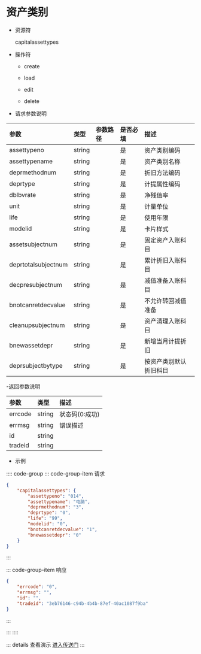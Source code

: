 # 资产类别

- 资源符

  capitalassettypes
  
- 操作符

  - create <Badge type="tip" text="v1" vertical="top" />

  - load <Badge type="tip" text="v2" vertical="top" />

  - edit <Badge type="tip" text="v2" vertical="top" />

  - delete <Badge type="tip" text="v2" vertical="top" />

- 请求参数说明

|参数|类型|参数路径|是否必填|描述|
|:-|:-|:-|:-|:-|
|assettypeno|string||是|资产类别编码|
|assettypename|string||是|资产类别名称|
|deprmethodnum|string||是|折旧方法编码|
|deprtype|string||是|计提属性编码|
|dblbvrate|string||是|净残值率|
|unit|string||是|计量单位|
|life|string||是|使用年限|
|modelid|string||是|卡片样式|
|assetsubjectnum|string||是|固定资产入账科目|
|deprtotalsubjectnum|string||是|累计折旧入账科目|
|decpresubjectnum|string||是|减值准备入账科目|
|bnotcanretdecvalue|string||是|不允许转回减值准备|
|cleanupsubjectnum|string||是|资产清理入账科目|
|bnewassetdepr|string||是|新增当月计提折旧|
|deprsubjectbytype|string||是|按资产类别默认折旧科目|

-返回参数说明

|参数|类型|描述|
|:-|:-|:-|
|errcode|string|状态码(0:成功)|
|errmsg|string|错误描述|
|id|string||
|tradeid|string||

- 示例

:::: code-group
::: code-group-item 请求

```json
{
    "capitalassettypes": {
        "assettypeno": "014",
        "assettypename": "电脑",
        "deprmethodnum": "3",
        "deprtype": "0",
        "life": "99",
        "modelid": "0",
        "bnotcanretdecvalue": "1",
        "bnewassetdepr": "0"
    }
}
```

:::

::: code-group-item 响应

```json
{
    "errcode": "0",
    "errmsg": "",
    "id": "",
    "tradeid": "3eb76146-c94b-4b4b-87ef-40ac1087f9ba"
}
```

:::

:::
::::

::: details 查看演示
[进入传送门](/images/erp/gif/assets/capitalassettypes.gif)
:::
